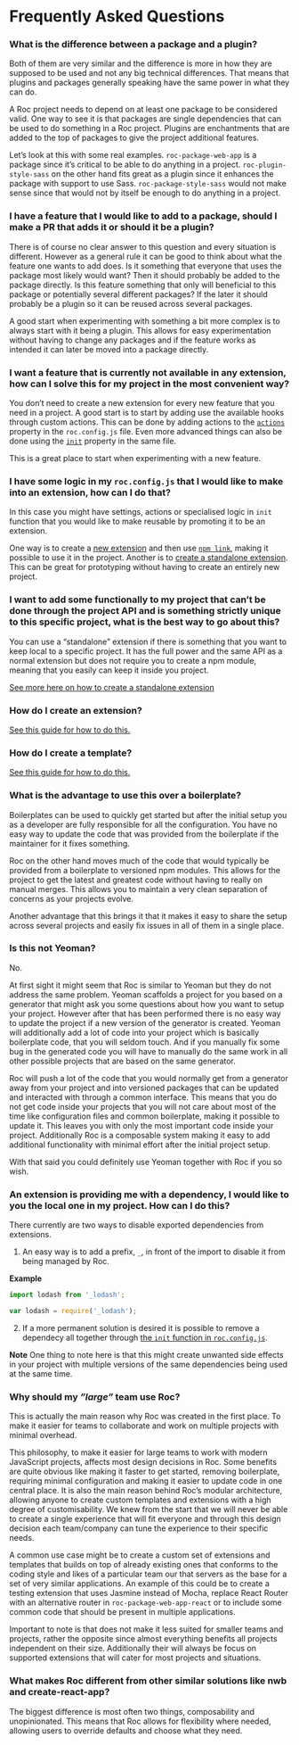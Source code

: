 # Frequently Asked Questions

### What is the difference between a package and a plugin?
Both of them are very similar and the difference is more in how they are supposed to be used and not any big technical differences. That means that plugins and packages generally speaking have the same power in what they can do. 

A Roc project needs to depend on at least one package to be considered valid. One way to see it is that packages are single dependencies that can be used to do something in a Roc project. Plugins are enchantments that are added to the top of packages to give the project additional features.

Let’s look at this with some real examples. `roc-package-web-app` is a package since it’s critical to be able to do anything in a project. `roc-plugin-style-sass` on the other hand fits great as a plugin since it enhances the package with support to use Sass. `roc-package-style-sass` would not make sense since that would not by itself be enough to do anything in a project.
 
### I have a feature that I would like to add to a package, should I make a PR that adds it or should it be a plugin?
There is of course no clear answer to this question and every situation is different. However as a general rule it can be good to think about what the feature one wants to add does. Is it something that everyone that uses the package most likely would want? Then it should probably be added to the package directly. Is this feature something that only will beneficial to this package or potentially several different packages? If the later it should probably be a plugin so it can be reused across several packages.

A good start when experimenting with something a bit more complex is to always start with it being a plugin. This allows for easy experimentation without having to change any packages and if the feature works as intended it can later be moved into a package directly.

### I want a feature that is currently not available in any extension, how can I solve this for my project in the most convenient way?
You don’t need to create a new extension for every new feature that you need in a project. A good start is to start by adding use the available hooks through custom actions. This can be done by adding actions to the [`actions`](#) property in the `roc.config.js` file. Even more advanced things can also be done using the [`init`](#) property in the same file.

This is a great place to start when experimenting with a new feature.
 
### I have some logic in my `roc.config.js` that I would like to make into an extension, how can I do that?
In this case you might have settings, actions or specialised logic in `init` function that you would like to make reusable by promoting it to be an extension.

One way is to create a [new extension](#) and then use [`npm link`](#), making it possible to use it in the project. Another is to [create a standalone extension](#). This can be great for prototyping without having to create an entirely new project.

### I want to add some functionally to my project that can’t be done through the project API and is something strictly unique to this specific project, what is the best way to go about this?
You can use a “standalone” extension if there is something that you want to keep local to a specific project. It has the full power and the same API as a normal extension but does not require you to create a npm module, meaning that you easily can keep it inside you project.

[See more here on how to create a standalone extension](#)  

### How do I create an extension?
[See this guide for how to do this.](#)

### How do I create a template?
[See this guide for how to do this.](#)

### What is the advantage to use this over a boilerplate?
Boilerplates can be used to quickly get started but after the initial setup you as a developer are fully responsible for all the configuration. You have no easy way to update the code that was provided from the boilerplate if the maintainer for it fixes something.

Roc on the other hand moves much of the code that would typically be provided from a boilerplate to versioned npm modules. This allows for the project to get the latest and greatest code without having to really on manual merges. This allows you to maintain a very clean separation of concerns as your projects evolve.

Another advantage that this brings it that it makes it easy to share the setup across several projects and easily fix issues in all of them in a single place.

### Is this not Yeoman?
No.

At first sight it might seem that Roc is similar to Yeoman but they do not address the same problem. Yeoman scaffolds a project for you based on a generator that might ask you some questions about how you want to setup your project. However after that has been performed there is no easy way to update the project if a new version of the generator is created. Yeoman will additionally add a lot of code into your project which is basically boilerplate code, that you will seldom touch. And if you manually fix some bug in the generated code you will have to manually do the same work in all other possible projects that are based on the same generator.

Roc will push a lot of the code that you would normally get from a generator away from your project and into versioned packages that can be updated and interacted with through a common interface. This means that you do not get code inside your projects that you will not care about most of the time like configuration files and common boilerplate, making it possible to update it. This leaves you with only the most important code inside your project. Additionally Roc is a composable system making it easy to add additional functionality with minimal effort after the initial project setup.

With that said you could definitely use Yeoman together with Roc if you so wish.

### An extension is providing me with a dependency, I would like to you the local one in my project. How can I do this?
There currently are two ways to disable exported dependencies from extensions.

1. An easy way is to add a prefix, `_`, in front of the import to disable it from being managed by Roc.

__Example__
```javascript
import lodash from '_lodash';

var lodash = require('_lodash'); 
```

2. If a more permanent solution is desired it is possible to remove a dependecy all together through [the `init` function in `roc.config.js`](#).

__Note__
One thing to note here is that this might create unwanted side effects in your project with multiple versions of the same dependencies being used at the same time.

### Why should my _”large”_ team use Roc?
This is actually the main reason why Roc was created in the first place. To make it easier for teams to collaborate and work on multiple projects with minimal overhead.

This philosophy, to make it easier for large teams to work with modern JavaScript projects, affects most design decisions in Roc. Some benefits are quite obvious like making it faster to get started, removing boilerplate, requiring minimal configuration and making it easier to update code in one central place. It is also the main reason behind Roc’s modular architecture, allowing anyone to create custom templates and extensions with a high degree of customisability. We knew from the start that we will never be able to create a single experience that will fit everyone and through this design decision each team/company can tune the experience to their specific needs.

A common use case might be to create a custom set of extensions and templates that builds on top of already existing ones that conforms to the coding style and likes of a particular team our that servers as the base for a set of very similar applications. An example of this could be to create a testing extension that uses Jasmine instead of Mocha, replace React Router with an alternative router in `roc-package-web-app-react` or to include some common code that should be present in multiple applications.

Important to note is that does not make it less suited for smaller teams and projects, rather the opposite since almost everything benefits all projects independent on their size. Additionally their will always be focus on supported extensions that will cater for most projects and situations.

### What makes Roc different from other similar solutions like nwb and create-react-app?
The biggest difference is most often two things, composability and unopinionated. This means that Roc allows for flexibility where needed, allowing users to override defaults and choose what they need. 
